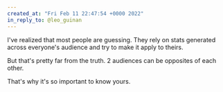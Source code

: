 ```yaml
---
created_at: "Fri Feb 11 22:47:54 +0000 2022"
in_reply_to: @leo_guinan
---
```


I've realized that most people are guessing. They rely on stats generated across everyone's audience and try to make it apply to theirs.

But that's pretty far from the truth. 2 audiences can be opposites of each other.

That's why it's so important to know yours.